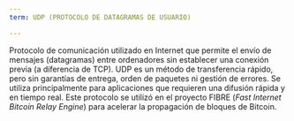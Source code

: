 ```yaml
---
term: UDP (PROTOCOLO DE DATAGRAMAS DE USUARIO)

---
```

Protocolo de comunicación utilizado en Internet que permite el envío de mensajes (datagramas) entre ordenadores sin establecer una conexión previa (a diferencia de TCP). UDP es un método de transferencia rápido, pero sin garantías de entrega, orden de paquetes ni gestión de errores. Se utiliza principalmente para aplicaciones que requieren una difusión rápida y en tiempo real. Este protocolo se utilizó en el proyecto FIBRE (*Fast Internet Bitcoin Relay Engine*) para acelerar la propagación de bloques de Bitcoin.